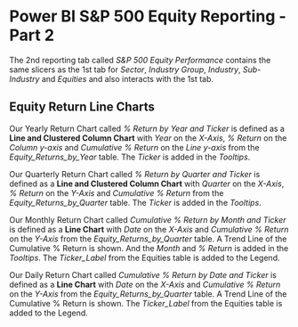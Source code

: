 # Power BI S&P 500 Equity Reporting - Part 2

The 2nd reporting tab called *S&P 500 Equity Performance* contains the same slicers as the 1st tab for *Sector*, *Industry Group*, *Industry*, *Sub-Industry* and *Equities* and also interacts with the 1st tab.

## Equity Return Line Charts

Our Yearly Return Chart called *% Return by Year and Ticker* is defined as a **Line and Clustered Column Chart** with *Year* on the *X-Axis*, *% Return* on the *Column y-axis* and *Cumulative % Return* on the 
*Line y-axis* from the *Equity_Returns_by_Year* table. The *Ticker* is added in the *Tooltips*. 

Our Quarterly Return Chart called *% Return by Quarter and Ticker* is defined as a **Line and Clustered Column Chart** with *Quarter* on the *X-Axis*, *% Return* on the *Y-Axis* and *Cumulative % Return* from the *Equity_Returns_by_Quarter* table. The *Ticker* is added in the *Tooltips*.

Our Monthly Return Chart called *Cumulative % Return by Month and Ticker* is defined as a **Line Chart** with *Date* on the *X-Axis* and *Cumulative % Return* on the *Y-Axis* from the *Equity_Returns_by_Quarter* table. 
A Trend Line of the Cumulative % Return is shown. And the *Month* and *% Return* is added in the *Tooltips*. The *Ticker_Label* from the Equities table is added to the Legend.

Our Daily Return Chart called *Cumulative % Return by Date and Ticker* is defined as a **Line Chart** with *Date* on the *X-Axis* and *Cumulative % Return* on the *Y-Axis* from the *Equity_Returns_by_Quarter* table. 
A Trend Line of the Cumulative % Return is shown. The *Ticker_Label* from the Equities table is added to the Legend.

